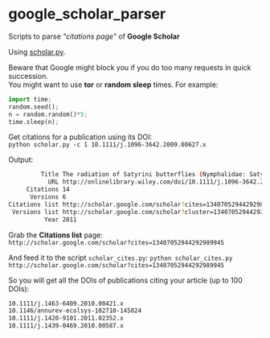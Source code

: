 google_scholar_parser
====================

Scripts to parse *"citations page"* of **Google Scholar**  

Using [scholar.py](http://www.icir.org/christian/scholar.html).  

Beware that Google might block you if you do too many requests in quick succession.   
You might want to use **tor** or **random sleep** times. For example:

```python
import time;  
random.seed();  
n = random.random()*5;  
time.sleep(n);  
```  

Get citations for a publication using its DOI:  
`python scholar.py -c 1 10.1111/j.1096-3642.2009.00627.x`

Output:  
```bash 
         Title The radiation of Satyrini butterflies (Nymphalidae: Satyrinae)...     
           URL http://onlinelibrary.wiley.com/doi/10.1111/j.1096-3642.2009.00627.x/full  
     Citations 14  
      Versions 6  
Citations list http://scholar.google.com/scholar?cites=13407052944292989945&as_sdt=2005&sciodt=0,5&hl=en&num=1  
 Versions list http://scholar.google.com/scholar?cluster=13407052944292989945&hl=en&num=1&as_sdt=0,5  
          Year 2011   
```

Grab the **Citations list** page:  
`http://scholar.google.com/scholar?cites=13407052944292989945`

And feed it to the script `scholar_cites.py`:
`python scholar_cites.py http://scholar.google.com/scholar?cites=13407052944292989945`

So you will get all the DOIs of publications citing your article (up to 100 DOIs):  
```bash
10.1111/j.1463-6409.2010.00421.x  
10.1146/annurev-ecolsys-102710-145024  
10.1111/j.1420-9101.2011.02352.x  
10.1111/j.1439-0469.2010.00587.x
```
